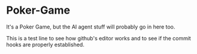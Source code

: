 Poker-Game
==========

It's a Poker Game, but the AI agent stuff will probably go in here too.


This is a test line to see how github's editor works and to see if the commit hooks are properly established.
